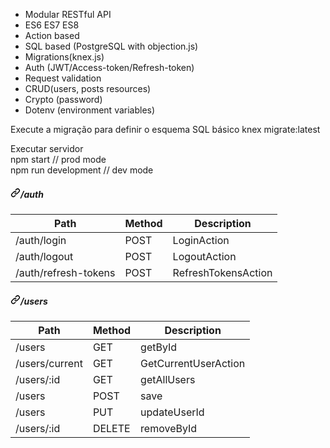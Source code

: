 <ul dir="auto">
<li>Modular RESTful API</li>
<li>ES6 ES7 ES8</li>
<li>Action based</li>
<li>SQL based (PostgreSQL with objection.js)</li>
<li>Migrations(knex.js)</li>
<li>Auth (JWT/Access-token/Refresh-token)</li>
<li>Request validation</li>
<li>CRUD(users, posts resources)</li>
<li>Crypto (password)</li>
<li>Dotenv (environment variables)</li>
</ul>


<p dir="auto">Execute a migração para definir o esquema SQL básico
knex migrate:latest</p>


<p dir="auto">Executar servidor <br>
npm start // prod mode <br>
npm run development // dev mode</p>


<h5 dir="auto"><a id="user-content-auth" class="anchor" aria-hidden="true" href="#auth"><svg class="octicon octicon-link" viewBox="0 0 16 16" version="1.1" width="16" height="16" aria-hidden="true"><path fill-rule="evenodd" d="M7.775 3.275a.75.75 0 001.06 1.06l1.25-1.25a2 2 0 112.83 2.83l-2.5 2.5a2 2 0 01-2.83 0 .75.75 0 00-1.06 1.06 3.5 3.5 0 004.95 0l2.5-2.5a3.5 3.5 0 00-4.95-4.95l-1.25 1.25zm-4.69 9.64a2 2 0 010-2.83l2.5-2.5a2 2 0 012.83 0 .75.75 0 001.06-1.06 3.5 3.5 0 00-4.95 0l-2.5 2.5a3.5 3.5 0 004.95 4.95l1.25-1.25a.75.75 0 00-1.06-1.06l-1.25 1.25a2 2 0 01-2.83 0z"></path></svg></a>/auth</h5>


<table>
<thead>
<tr>
<th>Path</th>
<th>Method</th>
<th>Description</th>
</tr>
</thead>
<tbody>
<tr>
<td>/auth/login</td>
<td>POST</td>
<td>LoginAction</td>
</tr>
<tr>
<td>/auth/logout</td>
<td>POST</td>
<td>LogoutAction</td>
</tr>
<tr>
<td>/auth/refresh-tokens</td>
<td>POST</td>
<td>RefreshTokensAction</td>
</tr>
</tbody>
</table>


<h5 dir="auto"><a id="user-content-users" class="anchor" aria-hidden="true" href="#users"><svg class="octicon octicon-link" viewBox="0 0 16 16" version="1.1" width="16" height="16" aria-hidden="true"><path fill-rule="evenodd" d="M7.775 3.275a.75.75 0 001.06 1.06l1.25-1.25a2 2 0 112.83 2.83l-2.5 2.5a2 2 0 01-2.83 0 .75.75 0 00-1.06 1.06 3.5 3.5 0 004.95 0l2.5-2.5a3.5 3.5 0 00-4.95-4.95l-1.25 1.25zm-4.69 9.64a2 2 0 010-2.83l2.5-2.5a2 2 0 012.83 0 .75.75 0 001.06-1.06 3.5 3.5 0 00-4.95 0l-2.5 2.5a3.5 3.5 0 004.95 4.95l1.25-1.25a.75.75 0 00-1.06-1.06l-1.25 1.25a2 2 0 01-2.83 0z"></path></svg></a>/users</h5>


<table>
<thead>
<tr>
<th>Path</th>
<th>Method</th>
<th>Description</th>
</tr>
</thead>
<tbody>
<tr>
<td>/users</td>
<td>GET</td>
<td>getById</td>
</tr>
<tr>
<td>/users/current</td>
<td>GET</td>
<td>GetCurrentUserAction</td>
</tr>
<tr>
<td>/users/:id</td>
<td>GET</td>
<td>getAllUsers</td>
</tr>
<tr>
<td>/users</td>
<td>POST</td>
<td>save</td>
</tr>
<tr>
<td>/users</td>
<td>PUT</td>
<td>updateUserId</td>
</tr>
<tr>
<td>/users/:id</td>
<td>DELETE</td>
<td>removeById</td>
</tr>
</tbody>
 
